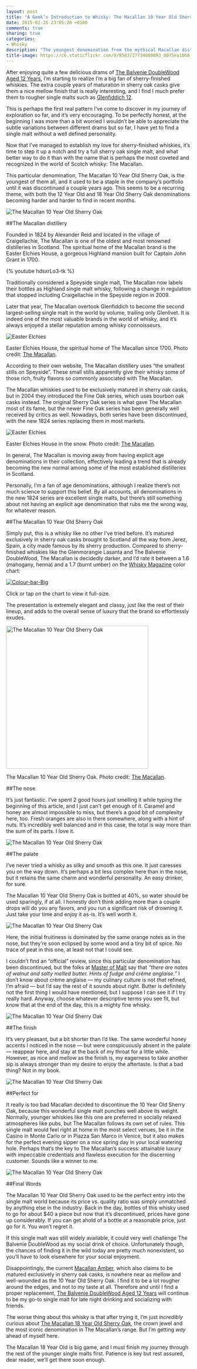 ```yaml
---
layout: post
title: "A Geek’s Introduction to Whisky: The Macallan 10 Year Old Sherry Oak"
date: 2015-02-26 23:05:28 +0100
comments: true
sharing: true
categories: 
- Whisky
description: "The youngest denomination from the mythical Macallan distillery lives up to its ambitious name and provides plenty of enjoyment — if you can still find it."
title-image: https://c6.staticflickr.com/9/8583/27734089893_0075ea1b68_o.jpg
---
```


After enjoying quite a few delicious drams of [The Balvenie DoubleWood Aged 12 Years](http://www.analogsenses.com/2015/02/05/a-geeks-introduction-to-whisky-the-balvenie-doublewood-aged-12-years/), I’m starting to realize I’m a big fan of sherry-finished whiskies. The extra couple years of maturation in sherry oak casks give them a nice mellow finish that is really interesting, and I find I much prefer them to rougher single malts such as [Glenfiddich 12](http://www.analogsenses.com/2014/10/15/glenfiddich-12-year-old-single-malt-scotch-whisky/).

This is perhaps the first real pattern I’ve come to discover in my journey of exploration so far, and it’s very encouraging. To be perfectly honest, at the beginning I was more than a bit worried I wouldn’t be able to appreciate the subtle variations between different drams but so far, I have yet to find a single malt without a well defined personality.

Now that I’ve managed to establish my love for sherry-finished whiskies, it’s time to step it up a notch and try a full sherry oak single malt, and what better way to do it than with the name that is perhaps the most coveted and recognized in the world of Scotch whisky: The Macallan.

This particular denomination, The Macallan 10 Year Old Sherry Oak, is the youngest of them all, and it used to be a staple in the company’s portfolio until it was discontinued a couple years ago. This seems to be a recurring theme, with both the 12 Year Old and 18 Year Old Sherry Oak denominations becoming harder and harder to find in recent months.

<p class="extra-width"><img src="https://farm9.staticflickr.com/8655/16036543113_145e070dca_o.jpg" title="The Macallan 10 Year Old Sherry Oak"/></p>


##The Macallan distillery

Founded in 1824 by Alexander Reid and located in the village of Craigellachie, The Macallan is one of the oldest and most renowned distilleries in Scotland. The spiritual home of the Macallan brand is the Easter Elchies House, a gorgeous Highland mansion built for Captain John Grant in 1700.

{% youtube hdsxrLo3-tk %}

Traditionally considered a Speyside single malt, The Macallan now labels their bottles as Highland single malt whisky, following a change in regulation that stopped including Craigellachie in the Speyside region in 2009. 

Later that year, The Macallan overtook Glenfiddich to become the second largest-selling single malt in the world by volume, trailing only Glenlivet. It is indeed one of the most valuable brands in the world of whisky, and it’s always enjoyed a stellar reputation among whisky connoisseurs.

<p class="extra-width"><img src="https://farm9.staticflickr.com/8607/16036543563_0283a32d0a_o.jpg" title="Easter Elchies"/></p>

<p class="photo-credit">Easter Elchies House, the spiritual home of The Macallan since 1700. Photo credit: <a href="https://www.flickr.com/photos/themacallanwhisky/4098301708/in/set-72157622664271417">The Macallan</a>.</p>

According to their own website, The Macallan distillery uses “the smallest stills on Speyside”. These small stills apparently give their whisky some of those rich, fruity flavors so commonly associated with The Macallan. 

The Macallan whiskies used to be exclusively matured in sherry oak casks, but in 2004 they introduced the Fine Oak series, which uses bourbon oak casks instead. The original Sherry Oak series is what gave The Macallan most of its fame, but the newer Fine Oak series has been generally well received by critics as well. Nowadays, both series have been discontinued, with the new 1824 series replacing them in most markets.

<p class="extra-width"><img src="https://farm9.staticflickr.com/8595/16655048031_862145352b_o.jpg" title="Easter Elchies"/></p>

<p class="photo-credit">Easter Elchies House in the snow. Photo credit: <a href="https://www.flickr.com/photos/themacallanwhisky/4098303800/in/set-72157622664271417">The Macallan</a>.</p>

In general, The Macallan is moving away from having explicit age denominations in their collection, effectively leading a trend that is already becoming the new normal among some of the most established distilleries in Scotland.

Personally, I’m a fan of age denominations, although I realize there’s not much science to support this belief. By all accounts, all denominations in the new 1824 series are excellent single malts, but there’s still something about not having an explicit age denomination that rubs me the wrong way, for whatever reason.


##The Macallan 10 Year Old Sherry Oak

Simply put, this is a whisky like no other I’ve tried before. It’s matured exclusively in sherry oak casks brought to Scotland all the way from Jerez, Spain, a city made famous by its sherry production. Compared to sherry-finished whiskies like the Glenmorangie Lasanta and The Balvenie DoubleWood, The Macallan is decidedly darker, and I’d rate it between a 1.6 (mahogany, henna) and a 1.7 (burnt umber) on the [Whisky Magazine](http://www.whiskymag.com/) color chart: 

<p class="extra-width"><a href="https://www.flickr.com/photos/analogsenses/15541294995" title="Colour-bar-Big by Álvaro Serrano, on Flickr"><img src="https://farm4.staticflickr.com/3938/15541294995_3fd02f3bb8_o.jpg" title="Colour-bar-Big"></a></p>

<p class="photo-credit">Click or tap on the chart to view it full-size.</p>

The presentation is extremely elegant and classy, just like the rest of their lineup, and adds to the overall sense of luxury that the brand so effortlessly exudes.

<p class="extra-width"><img src="https://farm9.staticflickr.com/8617/16470276069_60215319f0_o.jpg" width="388" title="The Macallan 10 Year Old Sherry Oak"/></p>

<p class="photo-credit">The Macallan 10 Year Old Sherry Oak. Photo credit: <a href="https://www.flickr.com/photos/themacallanwhisky/4036589611/in/set-72157622521274661">The Macallan</a>.</p>


##The nose

It’s just fantastic. I’ve spent 2 good hours just smelling it while typing the beginning of this article, and I just can’t get enough of it. Caramel and honey are almost impossible to miss, but there’s a good bit of complexity here, too. Fresh oranges are also in there somewhere, along with a hint of nuts. It’s incredibly well balanced and in this case, the total is way more than the sum of its parts. I love it.

<p class="extra-width"><img src="https://farm9.staticflickr.com/8582/16630508066_22bd2447ed_o.jpg" title="The Macallan 10 Year Old Sherry Oak"/></p>


##The palate

I’ve never tried a whisky as silky and smooth as this one. It just caresses you on the way down. It’s perhaps a bit less complex here than in the nose, but it retains the same charm and wonderful personality. An easy drinker, for sure.

The Macallan 10 Year Old Sherry Oak is bottled at 40%, so water should be used sparingly, if at all. I honestly don’t think adding more than a couple drops will do you any favors, and you run a significant risk of drowning it. Just take your time and enjoy it as-is. It’s well worth it.

<p class="extra-width"><img src="https://farm9.staticflickr.com/8640/16469045810_a65c3430e3_o.jpg" title="The Macallan 10 Year Old Sherry Oak"/></p>

Here, the initial fruitiness is dominated by the same orange notes as in the nose, but they’re soon eclipsed by some wood and a tiny bit of spice. No trace of peat in this one, at least not that I could see. 

I couldn’t find an “official” review, since this particular denomination has been discontinued, but the folks at [Master of Malt](https://www.masterofmalt.com/whiskies/the-macallan-10-year-old-whisky/) say that _“there are notes of walnut and salty melted butter. Hints of fudge and crème anglaise.”_ I don’t know about crème anglaise — my culinary culture is not _that_ refined, I’m afraid — but I’d say the rest of it sounds about right. Butter is definitely not the first thing I would have mentioned, but I suppose I can see it if I try really hard. Anyway, choose whatever descriptive terms you see fit, but know that at the end of the day, this is a mighty fine whisky.

<p class="extra-width"><img src="https://farm9.staticflickr.com/8592/16655046411_aa7ae844ec_o.jpg" title="The Macallan 10 Year Old Sherry Oak"/></p>


##The finish

It’s very pleasant, but a bit shorter than I’d like. The same wonderful honey accents I noticed in the nose — but were conspicuously absent in the palate — reappear here, and stay at the back of my throat for a little while. However, as nice and mellow as the finish is, my eagerness to take another sip is always stronger than my desire to enjoy the aftertaste. Is that a bad thing? Not in my book.

<p class="extra-width"><img src="https://farm9.staticflickr.com/8630/16469045000_88173a639c_o.jpg" title="The Macallan 10 Year Old Sherry Oak"/></p>


##Perfect for

It really is too bad Macallan decided to discontinue the 10 Year Old Sherry Oak, because this wonderful single malt punches well above its weight. Normally, younger whiskies like this one are preferred in socially relaxed atmospheres like pubs, but The Macallan follows its own set of rules. This single malt would feel right at home in the most select venues, be it in the Casino in Monte Carlo or in Piazza San Marco in Venice, but it also makes for the perfect evening sipper on a nice spring day in your local watering hole. Perhaps that’s the key to The Macallan’s success: attainable luxury with impeccable credentials and flawless execution for the discerning customer. Sounds like a winner to me.

<p class="extra-width"><img src="https://farm9.staticflickr.com/8652/16469044670_95b0f6f569_o.jpg" title="The Macallan 10 Year Old Sherry Oak"/></p>


##Final Words 

The Macallan 10 Year Old Sherry Oak used to be the perfect entry into the single malt world because its price vs. quality ratio was simply unmatched by anything else in the industry. Back in the day, bottles of this whisky used to go for about $40 a piece but now that it’s discontinued, prices have gone up considerably. If you can get ahold of a bottle at a reasonable price, just go for it. You won’t regret it.

If this single malt was still widely available, it could very well challenge The Balvenie DoubleWood as my social drink of choice. Unfortunately though, the chances of finding it in the wild today are pretty much nonexistent, so you’ll have to look elsewhere for your social enjoyment.

Disappointingly, the current [Macallan Amber](http://www.themacallan.com/the-whisky/the-1824-series/amber/), which also claims to be matured exclusively in sherry oak casks, is nowhere near as mellow and well-wounded as the 10 Year Old Sherry Oak. I find it to be a lot rougher around the edges, and not to my taste at all. Therefore and until I find a proper replacement, [The Balvenie DoubleWood Aged 12 Years](http://www.analogsenses.com/2015/02/05/a-geeks-introduction-to-whisky-the-balvenie-doublewood-aged-12-years/) will continue to be my go-to single malt for late night drinking and socializing with friends.

The worse thing about this whisky is that after trying it, I’m just _incredibly_ curious about [The Macallan 18 Year Old Sherry Oak](http://www.themacallan.com/the-whisky/sherry-oak/sherry-oak-18/), the crown jewel and the most iconic denomination in The Macallan’s range. But I’m getting _way_ ahead of myself here.

The Macallan 18 Year Old is big game, and I must finish my journey through the rest of the younger single malts first. Patience is key but rest assured, dear reader, we’ll get there soon enough.